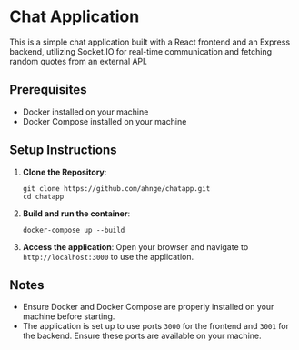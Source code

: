 # Chat Application

This is a simple chat application built with a React frontend and an Express backend, utilizing Socket.IO for real-time communication and fetching random quotes from an external API.

## Prerequisites

- Docker installed on your machine
- Docker Compose installed on your machine

## Setup Instructions

1.  **Clone the Repository**:
    ```
    git clone https://github.com/ahnge/chatapp.git
    cd chatapp
    ```
2.  **Build and run the container**:
    ```
    docker-compose up --build
    ```
3.  **Access the application**:
    Open your browser and navigate to `http://localhost:3000` to use the application.

## Notes

- Ensure Docker and Docker Compose are properly installed on your machine before starting.
- The application is set up to use ports `3000` for the frontend and `3001` for the backend. Ensure these ports are available on your machine.
